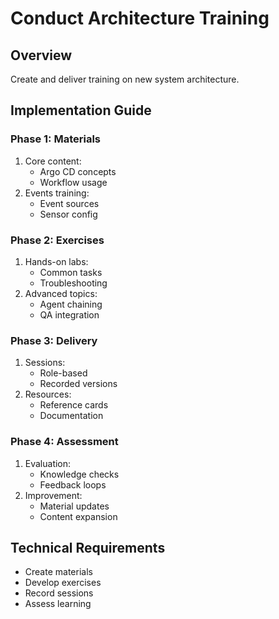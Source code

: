 # Conduct Architecture Training

## Overview
Create and deliver training on new system architecture.

## Implementation Guide

### Phase 1: Materials
1. Core content:
   - Argo CD concepts
   - Workflow usage
2. Events training:
   - Event sources
   - Sensor config

### Phase 2: Exercises
1. Hands-on labs:
   - Common tasks
   - Troubleshooting
2. Advanced topics:
   - Agent chaining
   - QA integration

### Phase 3: Delivery
1. Sessions:
   - Role-based
   - Recorded versions
2. Resources:
   - Reference cards
   - Documentation

### Phase 4: Assessment
1. Evaluation:
   - Knowledge checks
   - Feedback loops
2. Improvement:
   - Material updates
   - Content expansion

## Technical Requirements
- Create materials
- Develop exercises
- Record sessions
- Assess learning